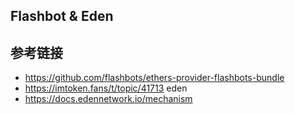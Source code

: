 ## Flashbot & Eden

## 参考链接  
- <https://github.com/flashbots/ethers-provider-flashbots-bundle>
- <https://imtoken.fans/t/topic/41713> eden
- <https://docs.edennetwork.io/mechanism> 